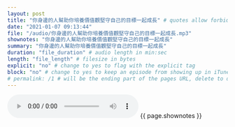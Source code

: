 ```yaml
---
layout: post
title: "你身邊的人幫助你培養價值觀堅守自己的目標一起成長" # quotes allow forbidden characters like the colon
date: "2021-01-07 09:13:44"
file: "/audio/你身邊的人幫助你培養價值觀堅守自己的目標一起成長.mp3"
shownotes: "你身邊的人幫助你培養價值觀堅守自己的目標一起成長"
summary: "你身邊的人幫助你培養價值觀堅守自己的目標一起成長"
duration: "file_duration" # audio length in min:sec
length: "file_length" # filesize in bytes
explicit: "no" # change to yes to flag with the explicit tag
block: "no" # change to yes to keep an episode from showing up in iTunes
# permalink: /1 # will be the ending part of the pages URL, delete to default to the title
---
```


<audio controls>
<source src="{{site.url}}{{site.baseurl}}{{ page.file }}" type="audio/x-mp3">
Your browser does not support the audio element.
</audio>
{{ page.shownotes }}
